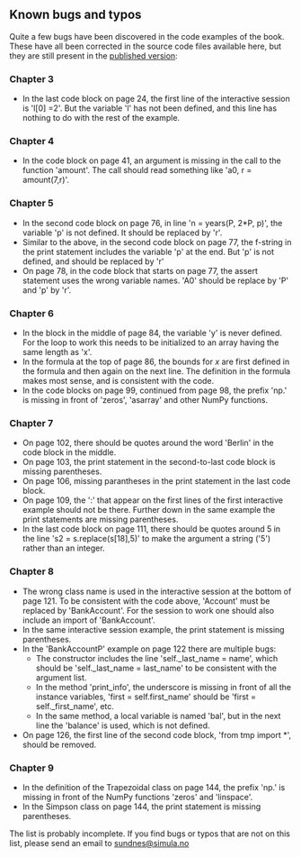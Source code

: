 ## Known bugs and typos

Quite a few bugs have been discovered in the code examples of the book. These
have all been corrected in the source code files available here, but they
are still present in the [published version](https://www.springer.com/gp/book/9783030503550):

### Chapter 3
* In the last code block on page 24, the first line of the interactive session is 'l[0] =2'. But
  the variable 'l' has not been defined, and this line has nothing to do with the rest of the example.

### Chapter 4
* In the code block on page 41, an argument is missing in the call to the function 'amount'. The
  call should read something like 'a0, r = amount(7,r)'.

### Chapter 5
* In the second code block on page 76, in line 'n = years(P, 2*P, p)', the variable 'p' is
  not defined. It should be replaced by 'r'.
* Similar to the above, in the second code block on page 77, the f-string in the print statement includes the
  variable 'p' at the end. But 'p' is not defined, and should be replaced by 'r'
* On page 78, in the code block that starts on page 77, the assert statement uses
  the wrong variable names. 'A0' should be replace by 'P' and 'p' by 'r'.

### Chapter 6
* In the block in the middle of page 84, the variable 'y' is never defined. For the
  loop to work this needs to be initialized to an array having the same length
  as 'x'.
* In the formula at the top of page 86, the bounds for *x* are first defined in the
  formula and then again on the next line. The definition in the formula makes most
  sense, and is consistent with the code.
* In the code blocks on page 99, continued from page 98, the prefix 'np.' is missing
  in front of 'zeros', 'asarray' and other NumPy functions.

### Chapter 7
* On page 102, there should be quotes around the word 'Berlin' in the code block in the middle.
* On page 103, the print statement in the second-to-last code block is missing parentheses.
* On page 106, missing parantheses in the print statement in the last code block.
* On page 109, the ':' that appear on the first lines of the first interactive example
  should not be there. Further down in the same example the print statements are missing
  parentheses.
* In the last code block on page 111, there should be quotes around 5 in the line
  's2 = s.replace(s[18],5)' to make the argument a string ('5') rather than an integer.

### Chapter 8
 * The wrong class name is used in the interactive session at the bottom of page 121. To
   be consistent with the code above, 'Account' must be replaced by 'BankAccount'.
   For the session to work one should also include an import of 'BankAccount'.
 * In the same interactive session example, the print statement is missing parentheses.
 * In the 'BankAccountP' example on page 122 there are multiple bugs:
   * The constructor includes the line 'self._last_name = name', which should be 'self._last_name = last_name' to be
     consistent with the argument list.
   * In the method 'print_info', the underscore is missing in front of all the
     instance variables, 'first = self.first_name' should be 'first = self._first_name', etc.
   * In the same method, a local variable is named 'bal', but in the next line the 'balance'
     is used, which is not defined.
 * On page 126, the first line of the second code block, 'from tmp import *', should be
   removed.

### Chapter 9
* In the definition of the Trapezoidal class on page 144, the prefix 'np.' is missing
  in front of the NumPy functions 'zeros' and 'linspace'.
* In the Simpson class on page 144, the print statement is missing parentheses.

The list is probably incomplete. If you find bugs or typos that are not on this
list, please send an email to sundnes@simula.no
